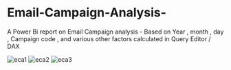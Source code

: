 # Email-Campaign-Analysis-
A Power Bi report on Email Campaign analysis - Based on Year , month , day , Campaign code , and various other factors calculated  in Query Editor / DAX

![eca1](https://user-images.githubusercontent.com/70583158/134376496-14c6481a-00f7-43b2-a935-e834d84f3085.png)
![eca2](https://user-images.githubusercontent.com/70583158/134376568-fab5fd2d-2665-4ab8-aa4c-8412896a6d01.png)
![eca3](https://user-images.githubusercontent.com/70583158/134376659-d0c7cb02-0422-42a0-831c-3d73a05d6538.png)
